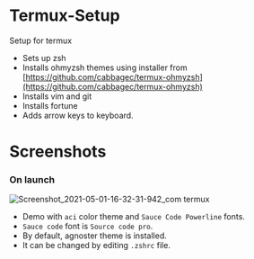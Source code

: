 # Termux-Setup
Setup for termux
- Sets up zsh
- Installs ohmyzsh themes using installer from [https://github.com/cabbagec/termux-ohmyzsh](https://github.com/cabbagec/termux-ohmyzsh)
- Installs vim and git
- Installs fortune
- Adds arrow keys to keyboard.

# Screenshots

### On launch
![Screenshot_2021-05-01-16-32-31-942_com termux](https://user-images.githubusercontent.com/79701644/116780618-74bb0b00-aa9b-11eb-8bca-8cc61e2e1afa.jpg)

- Demo with `aci` color theme and `Sauce Code Powerline` fonts.
- `Sauce code` font is `Source code pro`.
- By default, agnoster theme is installed.
- It can be changed by editing `.zshrc` file.
